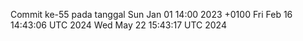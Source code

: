 Commit ke-55 pada tanggal Sun Jan 01 14:00 2023 +0100
Fri Feb 16 14:43:06 UTC 2024
Wed May 22 15:43:17 UTC 2024
